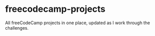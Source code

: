 # freecodecamp-projects
All freeCodeCamp projects in one place, updated as I work through the challenges.
